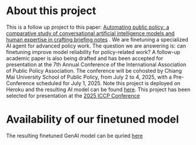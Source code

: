 # About this project
This is a follow up project to this paper: [Automating public policy: a comparative study of conversational artificial intelligence models and human expertise in crafting briefing notes](https://rdcu.be/dYDBq) .
We are finetuning a specialized AI agent for advanced policy work. The question we are answering is: can finetuning improve model reliability for policy-related work? A follow-up academic paper is also being drafted and has been accepted for presentation at the 7th Annual Conference of the International Association of Public Policy Association. The conference will be cohosted by Chiang Mai University School of Public Policy, from July 2 to 4, 2025, with a Pre-Conference scheduled for July 1, 2025. Note this project is deployed on Heroku and the resulting AI model can be found [here](http://34.118.139.222/). This project has been selected for presentation at the [2025 ICCP Conference](https://www.ippapublicpolicy.org/conference/icpp7-chiang-mai-2025/21)

# Availability of our finetuned model
The resulting finetuned GenAI model can be quried [here](http://34.118.139.222/)
